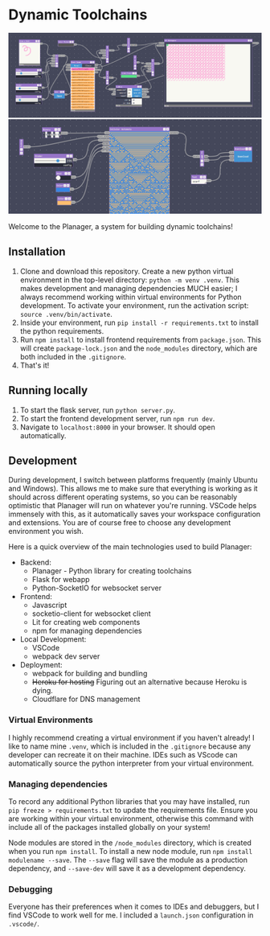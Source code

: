 # Dynamic Toolchains

![](docs/images/watercolor.png)
![](docs/images/automata.png)

Welcome to the Planager, a system for building dynamic toolchains!

## Installation

1. Clone and download this repository. Create a new python virtual environment
   in the top-level directory: `python -m venv .venv`. This makes development
   and managing dependencies MUCH easier; I always recommend working within
   virtual environments for Python development. To activate your environment,
   run the activation script: `source .venv/bin/activate`.
2. Inside your environment, run `pip install -r requirements.txt` to install the
   python requirements.
3. Run `npm install` to install frontend requirements from `package.json`. This
   will create `package-lock.json` and the `node_modules` directory, which are
   both included in the `.gitignore`.
4. That's it!

## Running locally

1. To start the flask server, run `python server.py`.
2. To start the frontend development server, run `npm run dev`.
3. Navigate to `localhost:8000` in your browser. It should open automatically.

## Development

During development, I switch between platforms frequently (mainly Ubuntu and
Windows). This allows me to make sure that everything is working as it should
across different operating systems, so you can be reasonably optimistic that
Planager will run on whatever you're running. VSCode helps immensely with this,
as it automatically saves your workspace configuration and extensions. You are
of course free to choose any development environment you wish.

Here is a quick overview of the main technologies used to build Planager:

- Backend:
  - Planager - Python library for creating toolchains
  - Flask for webapp
  - Python-SocketIO for websocket server
- Frontend:
  - Javascript
  - socketio-client for websocket client
  - Lit for creating web components
  - npm for managing dependencies
- Local Development:
  - VSCode
  - webpack dev server
- Deployment:
  - webpack for building and bundling
  - ~~Heroku for hosting~~ Figuring out an alternative because Heroku is dying.
  - Cloudflare for DNS management

### Virtual Environments

I highly recommend creating a virtual environment if you haven't already! I like
to name mine `.venv`, which is included in the `.gitignore` because any
developer can recreate it on their machine. IDEs such as VScode can
automatically source the python interpreter from your virtual environment.

### Managing dependencies

To record any additional Python libraries that you may have installed, run
`pip freeze > requirements.txt` to update the requirements file. Ensure you are
working within your virtual environment, otherwise this command with include all
of the packages installed globally on your system!

Node modules are stored in the `/node_modules` directory, which is created when
you run `npm install`. To install a new node module, run
`npm install modulename --save`. The `--save` flag will save the module as a
production dependency, and `--save-dev` will save it as a development
dependency.

### Debugging

Everyone has their preferences when it comes to IDEs and debuggers, but I find
VSCode to work well for me. I included a `launch.json` configuration in `.vscode/`.
